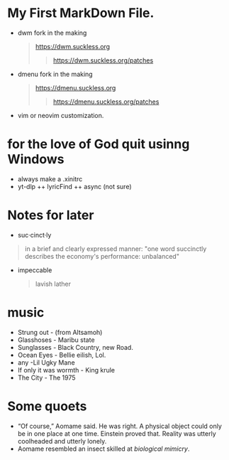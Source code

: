 <!--
Learning Markdown syntax
-->
# My First **MarkDown** File.

- dwm fork in the making
  > https://dwm.suckless.org
  >> https://dwm.suckless.org/patches
- dmenu fork in the making
  > https://dmenu.suckless.org
  >> https://dmenu.suckless.org/patches
- vim or neovim customization.
  
# for the love of God quit usinng Windows
- always make a .xinitrc
- yt-dlp ++ lyricFind ++ async (not sure) 
# Notes for later 
- suc·cinct·ly
> in a brief and clearly expressed manner: "one word succinctly describes the economy's performance: unbalanced"
- impeccable
  > lavish lather
# music
  - Strung out - (from Altsamoh)
  - Glasshoses - Maribu state
  - Sunglasses - Black Country, new Road.
  - Ocean Eyes - Bellie eilish, Lol.
  - any -Lil Ugky Mane
  - If only it was wormth - King krule
  - The City - The 1975
# Some quoets
 - “Of course,” Aomame said. He was right. A physical object could only be in one 
place at one time. Einstein proved that. Reality was utterly coolheaded and utterly 
lonely.
 - Aomame resembled an insect skilled at *biological mimicry*.
